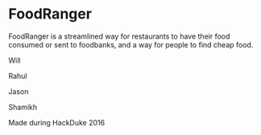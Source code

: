 # FoodRanger

FoodRanger is a streamlined way for restaurants to have their food consumed or sent to foodbanks, and a way for people to find cheap food.

Will 

Rahul 

Jason 
 
Shamikh

Made during HackDuke 2016
